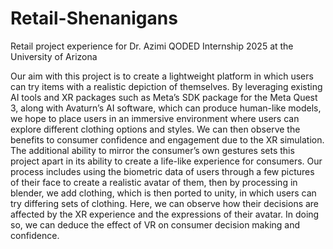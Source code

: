 # Retail-Shenanigans
Retail project experience for Dr. Azimi
QODED Internship 2025 at the University of Arizona

Our aim with this project is to create a lightweight platform in which users can try items with a realistic depiction of themselves.
By leveraging existing AI tools and XR packages such as Meta’s SDK package for the Meta Quest 3, along with Avaturn’s AI software, which can produce human-like models, we hope to place users in an immersive environment where users can explore different clothing options and styles. We can then observe the benefits to consumer confidence and engagement due to the XR simulation. The additional ability to mirror the consumer’s own gestures sets this project apart in its ability to create a life-like experience for consumers. Our process includes using the biometric data of users through a few pictures of their face to create a realistic avatar of them, then by processing in blender, we add clothing, which is then ported to unity, in which users can try differing sets of clothing. Here, we can observe how their decisions are affected by the XR experience and the expressions of their avatar. In doing so, we can deduce the effect of VR on consumer decision making and confidence.
